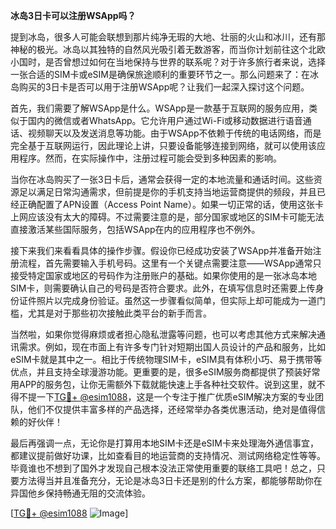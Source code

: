 **冰岛3日卡可以注册WSApp吗？**

提到冰岛，很多人可能会联想到那片纯净无瑕的大地、壮丽的火山和冰川，还有那神秘的极光。冰岛以其独特的自然风光吸引着无数游客，而当你计划前往这个北欧小国时，是否曾想过如何在当地保持与世界的联系呢？对于许多旅行者来说，选择一张合适的SIM卡或eSIM是确保旅途顺利的重要环节之一。那么问题来了：在冰岛购买的3日卡是否可以用于注册WSApp呢？让我们一起深入探讨这个问题。

首先，我们需要了解WSApp是什么。WSApp是一款基于互联网的服务应用，类似于国内的微信或者WhatsApp。它允许用户通过Wi-Fi或移动数据进行语音通话、视频聊天以及发送消息等功能。由于WSApp不依赖于传统的电话网络，而是完全基于互联网运行，因此理论上讲，只要设备能够连接到网络，就可以使用该应用程序。然而，在实际操作中，注册过程可能会受到多种因素的影响。

当你在冰岛购买了一张3日卡后，通常会获得一定的本地流量和通话时间。这些资源足以满足日常沟通需求，但前提是你的手机支持当地运营商提供的频段，并且已经正确配置了APN设置（Access Point Name）。如果一切正常的话，使用这张卡上网应该没有太大的障碍。不过需要注意的是，部分国家或地区的SIM卡可能无法直接激活某些国际服务，包括WSApp在内的应用程序也不例外。

接下来我们来看看具体的操作步骤。假设你已经成功安装了WSApp并准备开始注册流程，首先需要输入手机号码。这里有一个关键点需要注意——WSApp通常只接受特定国家或地区的号码作为注册账户的基础。如果你使用的是一张冰岛本地SIM卡，则需要确认自己的号码是否符合要求。此外，在填写信息时还需要上传身份证件照片以完成身份验证。虽然这一步骤看似简单，但实际上却可能成为一道门槛，尤其是对于那些初次接触此类平台的新手而言。

当然啦，如果你觉得麻烦或者担心隐私泄露等问题，也可以考虑其他方式来解决通讯需求。例如，现在市面上有许多专门针对短期出国人员设计的产品和服务，比如eSIM卡就是其中之一。相比于传统物理SIM卡，eSIM具有体积小巧、易于携带等优点，并且支持全球漫游功能。更重要的是，很多eSIM服务商都提供了预装好常用APP的服务包，让你无需额外下载就能快速上手各种社交软件。说到这里，就不得不提一下[TG💪+ @esim1088](https://t.me/s/esim1088)，这是一个专注于推广优质eSIM解决方案的专业团队，他们不仅提供丰富多样的产品选择，还经常举办各类优惠活动，绝对是值得信赖的好伙伴！

最后再强调一点，无论你是打算用本地SIM卡还是eSIM卡来处理海外通信事宜，都建议提前做好功课，比如查看目的地运营商的支持情况、测试网络稳定性等等。毕竟谁也不想到了国外才发现自己根本没法正常使用重要的联络工具吧！总之，只要方法得当并且准备充分，无论是冰岛3日卡还是别的什么方案，都能够帮助你在异国他乡保持畅通无阻的交流体验。

[[TG💪+ @esim1088](https://t.me/s/esim1088) ![Image](https://i.postimg.cc/4NQfJmqS/Snipaste-2025-05-13-00-14-12.png)]
